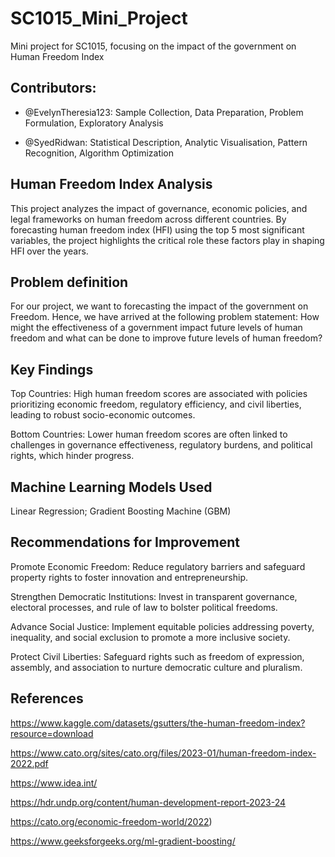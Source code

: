 # SC1015_Mini_Project
Mini project for SC1015, focusing on the impact of the government on Human Freedom Index
## Contributors:
- @EvelynTheresia123: Sample Collection, Data Preparation, Problem Formulation, Exploratory Analysis
  
- @SyedRidwan: Statistical Description, Analytic Visualisation, Pattern Recognition, Algorithm Optimization

## Human Freedom Index Analysis
This project analyzes the impact of governance, economic policies, and legal frameworks on human freedom across different countries. By forecasting human freedom index (HFI) using the top 5 most significant variables, the project highlights the critical role these factors play in shaping HFI over the years.

## Problem definition
For our project, we want to forecasting the impact of the government on Freedom. Hence, we have arrived at the following problem statement:
How might the effectiveness of a government impact future levels of human freedom and what can be done to improve future levels of human freedom?

## Key Findings
Top Countries: High human freedom scores are associated with policies prioritizing economic freedom, regulatory efficiency, and civil liberties, leading to robust socio-economic outcomes.

Bottom Countries: Lower human freedom scores are often linked to challenges in governance effectiveness, regulatory burdens, and political rights, which hinder progress.

## Machine Learning Models Used
Linear Regression; Gradient Boosting Machine (GBM)

## Recommendations for Improvement
Promote Economic Freedom: Reduce regulatory barriers and safeguard property rights to foster innovation and entrepreneurship.

Strengthen Democratic Institutions: Invest in transparent governance, electoral processes, and rule of law to bolster political freedoms.

Advance Social Justice: Implement equitable policies addressing poverty, inequality, and social exclusion to promote a more inclusive society.

Protect Civil Liberties: Safeguard rights such as freedom of expression, assembly, and association to nurture democratic culture and pluralism.

## References
https://www.kaggle.com/datasets/gsutters/the-human-freedom-index?resource=download

https://www.cato.org/sites/cato.org/files/2023-01/human-freedom-index-2022.pdf

https://www.idea.int/

https://hdr.undp.org/content/human-development-report-2023-24

https://cato.org/economic-freedom-world/2022)

https://www.geeksforgeeks.org/ml-gradient-boosting/
